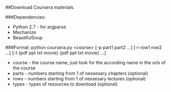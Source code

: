 ##Download Coursera materials.

###Dependencies:
* Python 2.7 - for argparse
* Mechanize
* BeautifulSoup

###Format:
python coursera.py &lt;course&gt; [-p part1 part2 ...] [-r row1 row2 ...] [-t {pdf ppt txt movie} {pdf ppt txt movie} ...]

* course - the course name, just look for the according name in the urls of the course
* parts - numbers starting from 1 of nessesary chapters (optional)
* rows - numbers starting from 1 of nessesary lectures (optional)
* types - types of resources to download (optional)
